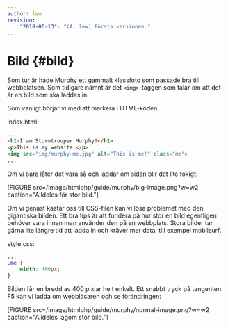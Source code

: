 ```yaml
---
author: lew
revision:
    "2018-06-13": "(A, lew) Första versionen."
...
```

Bild {#bild}
=======================

Som tur är hade Murphy ett gammalt klassfoto som passade bra till webbplatsen. Som tidigare nämnt är det `<img>`-taggen som talar om att det är en bild som ska laddas in.

Som vanligt börjar vi med att markera i HTML-koden.

index.html:

```html
...
<h1>I am Stormtrooper Murphy!</h1>
<p>This is my website.</p>
<img src="img/murphy-me.jpg" alt="This is me!" class="me">
...
```

Om vi bara låter det vara så och laddar om sidan blir det lite tokigt:

[FIGURE src=/image/htmlphp/guide/murphy/big-image.png?w=w2 caption="Alldeles för stor bild."]

Om vi genast kastar oss till CSS-filen kan vi lösa problemet med den gigantiska bilden. Ett bra tips är att fundera på hur stor en bild egentligen behöver vara innan man använder den på en webbplats. Stora bilder tar gärna lite längre tid att ladda in och kräver mer data, till exempel mobilsurf.

style.css:

```css
...
.me {
    width: 400px;
}
```

Bilden får en bredd av 400 pixlar helt enkelt. Ett snabbt tryck på tangenten F5 kan vi ladda om webbläsaren och se förändringen:

[FIGURE src=/image/htmlphp/guide/murphy/normal-image.png?w=w2 caption="Alldeles lagom stor bild."]
